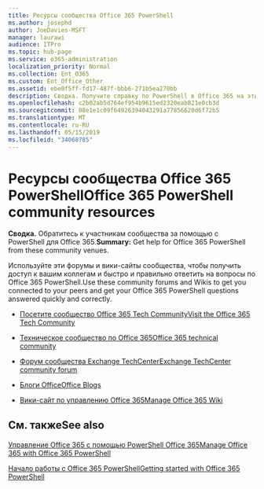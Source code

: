 ```yaml
---
title: Ресурсы сообщества Office 365 PowerShell
ms.author: josephd
author: JoeDavies-MSFT
manager: laurawi
audience: ITPro
ms.topic: hub-page
ms.service: o365-administration
localization_priority: Normal
ms.collection: Ent_O365
ms.custom: Ent_Office_Other
ms.assetid: ebe0f5ff-fd17-487f-bbb6-271b5ea270bb
description: Сводка. Получите справку по PowerShell в Office 365 на этих площадках сообщества.
ms.openlocfilehash: c2b02ab5d764ef954b9615ed2320eab821e0cb3d
ms.sourcegitcommit: 08e1e1c09f64926394043291a77856620d6f72b5
ms.translationtype: MT
ms.contentlocale: ru-RU
ms.lasthandoff: 05/15/2019
ms.locfileid: "34068785"
---
```

# <a name="office-365-powershell-community-resources"></a><span data-ttu-id="d5475-103">Ресурсы сообщества Office 365 PowerShell</span><span class="sxs-lookup"><span data-stu-id="d5475-103">Office 365 PowerShell community resources</span></span>

 <span data-ttu-id="d5475-104">**Сводка.** Обратитесь к участникам сообщества за помощью с PowerShell для Office 365.</span><span class="sxs-lookup"><span data-stu-id="d5475-104">**Summary:** Get help for Office 365 PowerShell from these community venues.</span></span>
  
<span data-ttu-id="d5475-105">Используйте эти форумы и вики-сайты сообщества, чтобы получить доступ к вашим коллегам и быстро и правильно ответить на вопросы по Office 365 PowerShell.</span><span class="sxs-lookup"><span data-stu-id="d5475-105">Use these community forums and Wikis to get you connected to your peers and get your Office 365 PowerShell questions answered quickly and correctly.</span></span> 
  
- [<span data-ttu-id="d5475-106">Посетите сообщество Office 365 Tech Community</span><span class="sxs-lookup"><span data-stu-id="d5475-106">Visit the Office 365 Tech Community</span></span>](https://techcommunity.microsoft.com/t5/Office-365/ct-p/Office365)
    
- [<span data-ttu-id="d5475-107">Техническое сообщество по Office 365</span><span class="sxs-lookup"><span data-stu-id="d5475-107">Office 365 technical community</span></span>](https://techcommunity.microsoft.com/t5/Office-365/ct-p/Office365)
    
- [<span data-ttu-id="d5475-108">Форум сообщества Exchange TechCenter</span><span class="sxs-lookup"><span data-stu-id="d5475-108">Exchange TechCenter community forum</span></span>](https://social.technet.microsoft.com/Forums/exchange/en-US/home?forum=exchangesvrgeneral)
    
- [<span data-ttu-id="d5475-109">Блоги Office</span><span class="sxs-lookup"><span data-stu-id="d5475-109">Office Blogs</span></span>](https://blogs.office.com/)
    
- [<span data-ttu-id="d5475-110">Вики-сайт по управлению Office 365</span><span class="sxs-lookup"><span data-stu-id="d5475-110">Manage Office 365 Wiki</span></span>](https://community.office365.com/en-us/w/manage/default.aspx)
    
## <a name="see-also"></a><span data-ttu-id="d5475-111">См. также</span><span class="sxs-lookup"><span data-stu-id="d5475-111">See also</span></span>

#### 

[<span data-ttu-id="d5475-112">Управление Office 365 с помощью PowerShell Office 365</span><span class="sxs-lookup"><span data-stu-id="d5475-112">Manage Office 365 with Office 365 PowerShell</span></span>](manage-office-365-with-office-365-powershell.md)
  
[<span data-ttu-id="d5475-113">Начало работы с Office 365 PowerShell</span><span class="sxs-lookup"><span data-stu-id="d5475-113">Getting started with Office 365 PowerShell</span></span>](getting-started-with-office-365-powershell.md)

